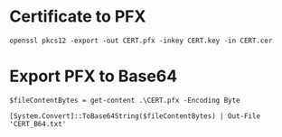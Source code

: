 # Certificate to PFX
`openssl pkcs12 -export -out CERT.pfx -inkey CERT.key -in CERT.cer`

# Export PFX to Base64
`$fileContentBytes = get-content .\CERT.pfx -Encoding Byte`

`[System.Convert]::ToBase64String($fileContentBytes) | Out-File 'CERT_B64.txt'`
